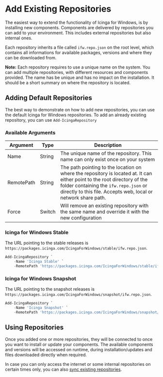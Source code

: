 # Add Existing Repositories

The easiest way to extend the functionality of Icinga for Windows, is by installing new components. Components are delivered by repositories you can add to your environment. This includes external repositories but also internal ones.

Each repository inherits a file called `ifw.repo.json` on the root level, which contains all informations for available packages, versions and where they can be downloaded from.

**Note:** Each repository requires to use a unique name on the system. You can add multiple repositories, with different resources and components provided. The name has be unique and has no impact on the installation. It should be a short summary on where the repository is located.

## Adding Default Repositories

The best way to demonstrate on how to add new repositories, you can use the default Icinga for Windows repositories. To add an already existing repository, you can use `Add-IcingaRepository`

### Available Arguments

| Argument   | Type   | Description                                                                     |
| ---        |---     | ---                                                                             |
| Name       | String | The unique name of the repository. This name can only exist once on your system |
| RemotePath | String | The path pointing to the location on where the repository is located at. It can either point to the root directory of the folder containing the `ifw.repo.json` or directly to this file. Accepts web, local or network share path. |
| Force      | Switch | Will remove an existing repository with the same name and override it with the new configuration |

### Icinga for Windows Stable

The URL pointing to the stable releases is `https://packages.icinga.com/IcingaForWindows/stable/ifw.repo.json`.

```powershell
Add-IcingaRepository `
    -Name 'Icinga Stable' `
    -RemotePath 'https://packages.icinga.com/IcingaForWindows/stable/ifw.repo.json';
```

### Icinga for Windows Snapshot

The URL pointing to the snapshot releases is `https://packages.icinga.com/IcingaForWindows/snapshot/ifw.repo.json`.

```powershell
Add-IcingaRepository `
    -Name 'Icinga Snapshot' `
    -RemotePath 'https://packages.icinga.com/IcingaForWindows/snapshot/ifw.repo.json';
```

## Using Repositories

Once you added one or more repositories, they will be connected to once you want to install or update your components. The available components and versions will be accessed on runtime, during installation/updates and files downloaded directly when required.

In case you can only access the internet or some internal repositories on certain times only, you can also [sync existing repositories](02-Sync-Repositories.md).

